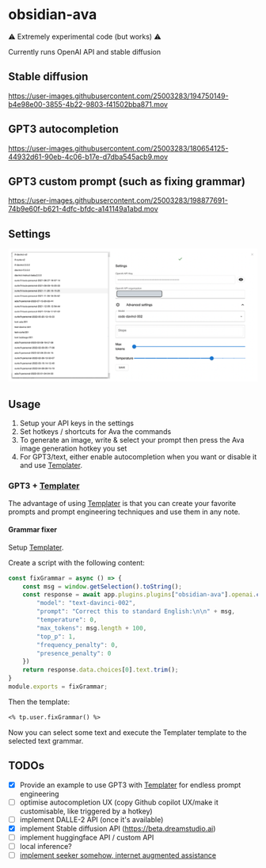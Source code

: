 # obsidian-ava


⚠️ Extremely experimental code (but works) ⚠️

Currently runs OpenAI API and stable diffusion

## Stable diffusion

https://user-images.githubusercontent.com/25003283/194750149-b4e98e00-3855-4b22-9803-f41502bba871.mov

## GPT3 autocompletion

https://user-images.githubusercontent.com/25003283/180654125-44932d61-90eb-4c06-b17e-d7dba545acb9.mov

## GPT3 custom prompt (such as fixing grammar)

https://user-images.githubusercontent.com/25003283/198877691-74b9e60f-b621-4dfc-bfdc-a141149a1abd.mov



## Settings

![settings](./docs/settings.png)

## Usage

1. Setup your API keys in the settings
2. Set hotkeys / shortcuts for Ava the commands
3. To generate an image, write & select your prompt then press the Ava image generation hotkey you set
4. For GPT3/text, either enable autocompletion when you want or disable it and use [Templater](https://github.com/SilentVoid13/Templater).

### GPT3 + [Templater](https://github.com/SilentVoid13/Templater)

The advantage of using [Templater](https://github.com/SilentVoid13/Templater) is that you can create your favorite prompts and prompt engineering techniques and use them in any note. 


#### Grammar fixer

Setup [Templater](https://github.com/SilentVoid13/Templater).

Create a script with the following content:

```js
const fixGrammar = async () => {
    const msg = window.getSelection().toString();
    const response = await app.plugins.plugins["obsidian-ava"].openai.createCompletion({
        "model": "text-davinci-002",
        "prompt": "Correct this to standard English:\n\n" + msg,
        "temperature": 0,
        "max_tokens": msg.length + 100,
        "top_p": 1,
        "frequency_penalty": 0,
        "presence_penalty": 0
    })
    return response.data.choices[0].text.trim();
}
module.exports = fixGrammar;
```

Then the template:

```md
<% tp.user.fixGrammar() %>
```

Now you can select some text and execute the Templater template to the selected text grammar.


## TODOs

- [x] Provide an example to use GPT3 with [Templater](https://github.com/SilentVoid13/Templater) for endless prompt engineering
- [ ] optimise autocompletion UX (copy Github copilot UX/make it customisable, like triggered by a hotkey)
- [ ] implement DALLE-2 API (once it's available)
- [x] implement Stable diffusion API (https://beta.dreamstudio.ai)
- [ ] implement huggingface API / custom API
- [ ] local inference?
- [ ] [implement seeker somehow, internet augmented assistance](https://louis030195.medium.com/deploy-seeker-search-augmented-conversational-ai-on-kubernetes-in-5-minutes-81a61aa4e749)
